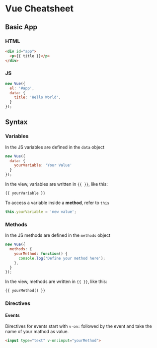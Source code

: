 # Vue Cheatsheet

## Basic App

### HTML

```html
<div id="app">
  <p>{{ title }}</p>
</div>
```

### JS

```javascript
new Vue({
  el: '#app',
  data: {
    title: 'Hello World',
  }
});
```

## Syntax

### Variables

In the JS variables are defined in the `data` object

```javascript
new Vue({
  data: {
    yourVariable: 'Your Value'
  }
});
```

In the view, variables are written in `{{ }}`, like this:

```html
{{ yourVariable }}
```

To access a variable inside a **method**, refer to `this`

```javascript
this.yourVariable = 'new value';
```

### Methods

In the JS methods are defined in the `methods` object

```javascript
new Vue({
  methods: {
    yourMethod: function() {
      console.log('Define your method here');
    },
  }
});
```

In the view, methods are written in `{{ }}`, like this:

```html
{{ yourMethod() }}
```

### Directives

#### Events

Directives for events start with `v-on:` followed by the event and take the name of your mathod as value.

```html
<input type="text" v-on:input="yourMethod">
```



